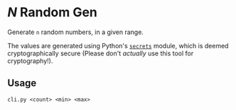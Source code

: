 # _N_ Random Gen

Generate `n` random numbers, in a given range.

The values are generated using Python's [`secrets`](https://docs.python.org/3/library/secrets.html) module, which is deemed cryptographically secure (Please don't _actually_ use this tool for cryptography!).

## Usage

```
cli.py <count> <min> <max>
```
